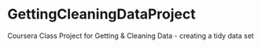 GettingCleaningDataProject
==========================

Coursera Class Project for Getting &amp; Cleaning Data - creating a tidy data set
